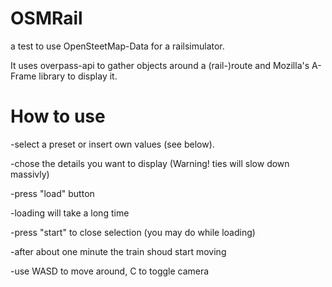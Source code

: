 # OSMRail
a test to use OpenSteetMap-Data for a railsimulator.

It uses overpass-api to gather objects around a (rail-)route
and Mozilla's A-Frame library to display it.

# How to use
-select a preset or insert own values (see below).

-chose the details you want to display (Warning! ties will slow down massivly)

-press "load" button

-loading will take a long time

-press "start" to close selection (you may do while loading)

-after about one minute the train shoud start moving

-use WASD to move around, C to toggle camera
